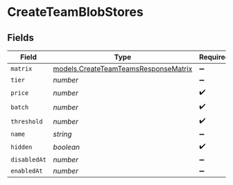 # CreateTeamBlobStores


## Fields

| Field                                                                              | Type                                                                               | Required                                                                           | Description                                                                        |
| ---------------------------------------------------------------------------------- | ---------------------------------------------------------------------------------- | ---------------------------------------------------------------------------------- | ---------------------------------------------------------------------------------- |
| `matrix`                                                                           | [models.CreateTeamTeamsResponseMatrix](../models/createteamteamsresponsematrix.md) | :heavy_minus_sign:                                                                 | N/A                                                                                |
| `tier`                                                                             | *number*                                                                           | :heavy_minus_sign:                                                                 | N/A                                                                                |
| `price`                                                                            | *number*                                                                           | :heavy_check_mark:                                                                 | N/A                                                                                |
| `batch`                                                                            | *number*                                                                           | :heavy_check_mark:                                                                 | N/A                                                                                |
| `threshold`                                                                        | *number*                                                                           | :heavy_check_mark:                                                                 | N/A                                                                                |
| `name`                                                                             | *string*                                                                           | :heavy_minus_sign:                                                                 | N/A                                                                                |
| `hidden`                                                                           | *boolean*                                                                          | :heavy_check_mark:                                                                 | N/A                                                                                |
| `disabledAt`                                                                       | *number*                                                                           | :heavy_minus_sign:                                                                 | N/A                                                                                |
| `enabledAt`                                                                        | *number*                                                                           | :heavy_minus_sign:                                                                 | N/A                                                                                |